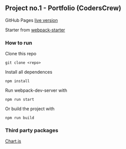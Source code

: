 ## Project no.1 - Portfolio (CodersCrew)

GitHub Pages [live version](https://marcincyboran.github.io/portfolio/)

Starter from [webpack-starter](https://github.com/wbkd/webpack-starter)

### How to run

Clone this repo
```
git clone <repo>
```

Install all dependences
```
npm install
```

Run webpack-dev-server with
```
npm run start
```

Or build the project with
```
npm run build
```

### Third party packages
[Chart.js](https://www.chartjs.org/)
